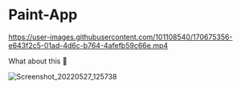 # Paint-App



https://user-images.githubusercontent.com/101108540/170675356-e643f2c5-01ad-4d6c-b764-4afefb59c66e.mp4




What about this 🙂






![Screenshot_20220527_125738](https://user-images.githubusercontent.com/101108540/170675690-b2269eb2-239d-45f4-91cd-dff4435de0c4.jpg)
